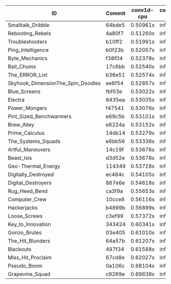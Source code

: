 |ID|Commit|conv1d-cpu|conv1d-gpu|DWSPConv2D-gpu|gemm-gpu|avg|
|-|-|-|-|-|-|-|
|Smalltalk_Dribble|64bde5|0.50961s|infs|infs|4.93293s|infs|
|Rebooting_Rebels|4a80f7|0.51260s|infs|infs|4.91473s|infs|
|Troubleshooters|b10ff2|0.51991s|infs|infs|4.86842s|infs|
|Ping_Intelligence|b0f23b|0.52057s|infs|infs|4.67294s|infs|
|Byte_Mechanics|f38f04|0.52378s|infs|infs|4.87859s|infs|
|Bait_Chums|17c6bb|0.52540s|infs|infs|4.75293s|infs|
|The_ERROR_List|b36e51|0.52574s|infs|infs|4.97837s|infs|
|Skyhook_DimensionThe_Spin_Doodles|ee6f54|0.52857s|infs|infs|4.68083s|infs|
|Blue_Screens|fbf03e|0.53022s|infs|infs|4.87762s|infs|
|Electra|8435ea|0.53035s|infs|infs|4.81506s|infs|
|Power_Mongers|f47541|0.53076s|infs|infs|4.85637s|infs|
|Pint_Sized_Benchwarmers|e69c5b|0.53101s|infs|infs|4.87832s|infs|
|Brew_Alley|e6224a|0.53152s|infs|infs|4.69203s|infs|
|Prime_Calculus|14db14|0.53279s|infs|infs|4.87048s|infs|
|The_Systems_Squads|e6bb56|0.53336s|infs|infs|4.69175s|infs|
|Artful_Maneuvers|14c19f|0.53676s|infs|infs|4.74891s|infs|
|Beast_Isis|d3d52e|0.53678s|infs|infs|4.88667s|infs|
|Geo-Thermal_Energy|114349|0.53728s|infs|infs|4.90556s|infs|
|Digitally_Destroyed|ec484c|0.54105s|infs|infs|4.87462s|infs|
|Digital_Destroyers|867e6e|0.54618s|infs|infs|5.00303s|infs|
|Rug_Heed_Bend|ca3f9a|0.55653s|infs|infs|4.70477s|infs|
|Computer_Crew|10cce8|0.56116s|infs|infs|4.98263s|infs|
|Hackerjacks|b4899b|0.56899s|infs|infs|4.95441s|infs|
|Loose_Screws|c3ef99|0.57372s|infs|infs|4.78026s|infs|
|Key_to_Innovation|343424|0.60341s|infs|infs|5.14936s|infs|
|Gonzo_Brutes|03e405|0.61010s|infs|infs|4.94138s|infs|
|The_Hit_Blunders|64a57b|0.61207s|infs|infs|4.86307s|infs|
|Blackouts|497f34|0.61588s|infs|infs|5.04897s|infs|
|Miss_Hit_Proclaim|67cd8e|0.62027s|infs|infs|5.08284s|infs|
|Pseudo_Boom|0a106c|0.68104s|infs|infs|4.98826s|infs|
|Grapevine_Squad|c9269e|0.69638s|infs|infs|4.96260s|infs|
